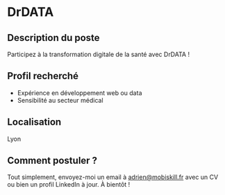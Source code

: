# DrDATA

## Description du poste

Participez à la transformation digitale de la santé avec DrDATA !

## Profil recherché

- Expérience en développement web ou data
- Sensibilité au secteur médical

## Localisation

Lyon

## Comment postuler ?

Tout simplement, envoyez-moi un email à adrien@mobiskill.fr avec un CV ou bien un profil LinkedIn à jour. À bientôt !
